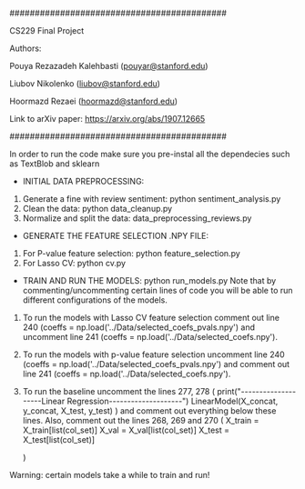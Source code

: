 ###########################################

CS229 Final Project

Authors:

Pouya Rezazadeh Kalehbasti (pouyar@stanford.edu)

Liubov Nikolenko (liubov@stanford.edu)

Hoormazd Rezaei (hoormazd@stanford.edu)

Link to arXiv paper: https://arxiv.org/abs/1907.12665

###########################################

In order to run the code make sure you pre-instal all the dependecies such as
TextBlob and sklearn

+ INITIAL DATA PREPROCESSING:
1. Generate a fine with review sentiment: python sentiment_analysis.py
2. Clean the data: python data_cleanup.py
3. Normalize and split the data: data_preprocessing_reviews.py

+ GENERATE THE FEATURE SELECTION .NPY FILE:
1. For P-value feature selection: python feature_selection.py
2. For Lasso CV: python cv.py

+ TRAIN AND RUN THE MODELS:
python run_models.py
Note that by commenting/uncommenting certain lines of code you will be able to
run different configurations of the models.
1. To run the models with Lasso CV feature selection comment out line 240
(coeffs = np.load('../Data/selected_coefs_pvals.npy') and uncomment line 241
(coeffs = np.load('../Data/selected_coefs.npy').
2. To run the models with p-value feature selection uncomment line 240
(coeffs = np.load('../Data/selected_coefs_pvals.npy') and comment out line 241
(coeffs = np.load('../Data/selected_coefs.npy').
3. To run the baseline uncomment the lines 277, 278
    (
    print("--------------------Linear Regression--------------------")
    LinearModel(X_concat, y_concat, X_test, y_test)
    )
    and comment out everything below these lines. Also, comment out the lines 268,
    269 and 270 (
    X_train = X_train[list(col_set)]
    X_val = X_val[list(col_set)]
    X_test = X_test[list(col_set)]
    
    )

Warning: certain models take a while to train and run!
